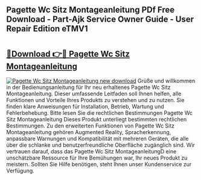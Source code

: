## Pagette Wc Sitz Montageanleitung PDf Free Download - Part-Ajk Service Owner Guide - User Repair Edition eTMV1

# <h2><a href="http://df8catk.blite.top/?on=Pagette+Wc+Sitz+Montageanleitung">🔗Download 👉🔴 Pagette Wc Sitz Montageanleitung</a></h2>

[![Pagette Wc Sitz Montageanleitung new download](https://i.imgur.com/lujVjoI.png)](http://df8catk.blite.top/?on=Pagette+Wc+Sitz+Montageanleitung)
Grüße und willkommen in der Bedienungsanleitung für Ihr neu erhaltenes Pagette Wc Sitz Montageanleitung. Dieser umfassende Leitfaden soll Ihnen helfen, alle Funktionen und Vorteile Ihres Produkts zu verstehen und zu nutzen. Sie finden klare Anweisungen für Installation, Betrieb, Wartung und Fehlerbehebung. Bitte lesen Sie die rechtlichen Bestimmungen Pagette Wc Sitz Montageanleitung Dieses Produkt unterliegt bestimmten rechtlichen Bestimmungen. Zu den erweiterten Funktionen von Pagette Wc Sitz Montageanleitung gehören Augmented Reality, Spracherkennung, anpassbare Warnungen und Kompatibilität mit mehreren Geräten, die alle über die schlanke und benutzerfreundliche Oberfläche zugänglich sind. Wir vertrauen darauf, dass das Pagette Wc Sitz MontageanleitungD eine unschätzbare Ressource für Ihre Bemühungen war, Ihr neues Produkt zu meistern. Sollten Sie Hilfe benötigen, steht Ihnen unser Kundenservice zur Verfügung.
